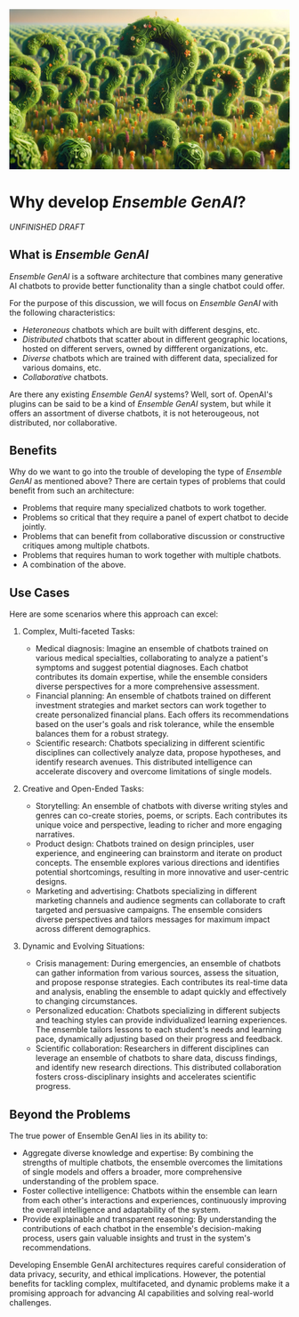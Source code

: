 <banner class="page-header" role="banner">
  <img src="../assets/images/q1.webp" alt="Banner Image" style="">
</banner>

# Why develop *Ensemble GenAI*?

*UNFINISHED DRAFT*

## What is *Ensemble GenAI*

*Ensemble GenAI* is a software architecture that combines many generative AI chatbots to provide better functionality than a single chatbot could offer.

For the purpose of this discussion, we will focus on *Ensemble GenAI* with the following characteristics:

- *Heteroneous* chatbots which are built with different desgins, etc. 
- *Distributed* chatbots that scatter about in different geographic locations, hosted on different servers, owned by diffferent organizations, etc.
- *Diverse* chatbots which are trained with different data, specialized for various domains, etc.
- *Collaborative* chatbots.

Are there any existing *Ensemble GenAI* systems? Well, sort of. OpenAI's plugins can be said to be a kind of *Ensemble GenAI* system, but while it offers an assortment of diverse chatbots, it is not heterougeous, not distributed, nor collaborative.

## Benefits

Why do we want to go into the trouble of developing the type of *Ensemble GenAI* as mentioned above? There are certain types of problems that could benefit from such an architecture:

- Problems that require many specialized chatbots to work together.
- Problems so critical that they require a panel of expert chatbot to decide jointly.
- Problems that can benefit from collaborative discussion or constructive critiques among multiple chatbots.
- Problems that requires human to work together with multiple chatbots. 
- A combination of the above.

## Use Cases

 Here are some scenarios where this approach can excel:

1. Complex, Multi-faceted Tasks:

   - Medical diagnosis: Imagine an ensemble of chatbots trained on various medical specialties, collaborating to analyze a patient's symptoms and suggest potential diagnoses. Each chatbot contributes its domain expertise, while the ensemble considers diverse perspectives for a more comprehensive assessment.
   - Financial planning: An ensemble of chatbots trained on different investment strategies and market sectors can work together to create personalized financial plans. Each offers its recommendations based on the user's goals and risk tolerance, while the ensemble balances them for a robust strategy.
   - Scientific research: Chatbots specializing in different scientific disciplines can collectively analyze data, propose hypotheses, and identify research avenues. This distributed intelligence can accelerate discovery and overcome limitations of single models.

2. Creative and Open-Ended Tasks:

   - Storytelling: An ensemble of chatbots with diverse writing styles and genres can co-create stories, poems, or scripts. Each contributes its unique voice and perspective, leading to richer and more engaging narratives.
   - Product design: Chatbots trained on design principles, user experience, and engineering can brainstorm and iterate on product concepts. The ensemble explores various directions and identifies potential shortcomings, resulting in more innovative and user-centric designs.
   - Marketing and advertising: Chatbots specializing in different marketing channels and audience segments can collaborate to craft targeted and persuasive campaigns. The ensemble considers diverse perspectives and tailors messages for maximum impact across different demographics.

3. Dynamic and Evolving Situations:

   - Crisis management: During emergencies, an ensemble of chatbots can gather information from various sources, assess the situation, and propose response strategies. Each contributes its real-time data and analysis, enabling the ensemble to adapt quickly and effectively to changing circumstances.
   - Personalized education: Chatbots specializing in different subjects and teaching styles can provide individualized learning experiences. The ensemble tailors lessons to each student's needs and learning pace, dynamically adjusting based on their progress and feedback.
   - Scientific collaboration: Researchers in different disciplines can leverage an ensemble of chatbots to share data, discuss findings, and identify new research directions. This distributed collaboration fosters cross-disciplinary insights and accelerates scientific progress.

## Beyond the Problems

The true power of Ensemble GenAI lies in its ability to:

   - Aggregate diverse knowledge and expertise: By combining the strengths of multiple chatbots, the ensemble overcomes the limitations of single models and offers a broader, more comprehensive understanding of the problem space.
   - Foster collective intelligence: Chatbots within the ensemble can learn from each other's interactions and experiences, continuously improving the overall intelligence and adaptability of the system.
   - Provide explainable and transparent reasoning: By understanding the contributions of each chatbot in the ensemble's decision-making process, users gain valuable insights and trust in the system's recommendations.

Developing Ensemble GenAI architectures requires careful consideration of data privacy, security, and ethical implications. However, the potential benefits for tackling complex, multifaceted, and dynamic problems make it a promising approach for advancing AI capabilities and solving real-world challenges.

<!-- <banner class="page-header" role="banner">
  <img src="../assets/images/beer.png" alt="Banner Image">
</banner> -->

